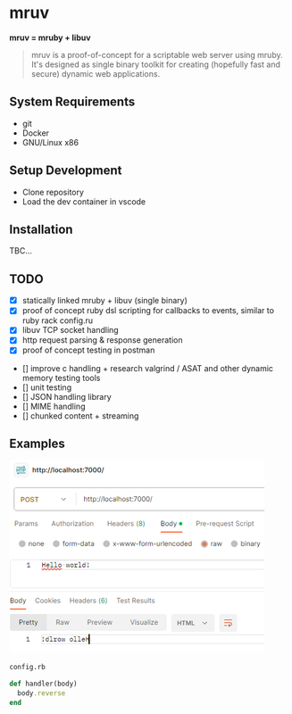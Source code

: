 # mruv
**mruv = mruby + libuv**

> mruv is a proof-of-concept for a scriptable web server using mruby. It's designed as single binary toolkit for creating (hopefully fast and secure) dynamic web applications.

## System Requirements
- git
- Docker
- GNU/Linux x86

## Setup Development
- Clone repository
- Load the dev container in vscode

## Installation
TBC...

## TODO
- [x] statically linked mruby + libuv (single binary)
- [x] proof of concept ruby dsl scripting for callbacks to events, similar to ruby rack config.ru
- [x] libuv TCP socket handling
- [x] http request parsing & response generation
- [x] proof of concept testing in postman
- [] improve c handling + research valgrind / ASAT and other dynamic memory testing tools
- [] unit testing
- [] JSON handling library
- [] MIME handling
- [] chunked content + streaming

## Examples
![Return the request body reversed](image.png)

`config.rb`
```rb
def handler(body)
  body.reverse
end
```
